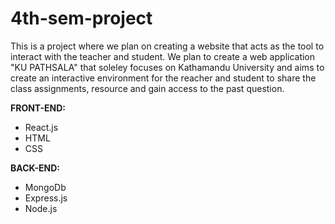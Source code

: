 # 4th-sem-project
This is a project where we plan on creating a website that acts as the tool to interact with the teacher and student.
We plan to create a web application "KU PATHSALA" that soleley focuses on Kathamandu University and aims to create an interactive environment 
for the reacher and student to share the class assignments, resource and gain access to the past question.

**FRONT-END:**
* React.js
* HTML
* CSS

**BACK-END:**
* MongoDb
* Express.js
* Node.js